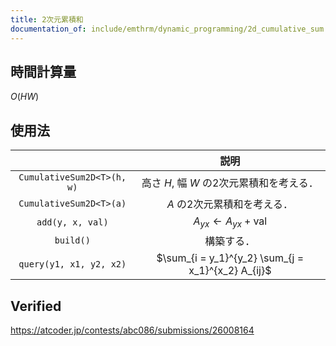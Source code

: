 ```yaml
---
title: 2次元累積和
documentation_of: include/emthrm/dynamic_programming/2d_cumulative_sum.hpp
---
```



## 時間計算量

$O(HW)$


## 使用法

||説明|
|:--:|:--:|
|`CumulativeSum2D<T>(h, w)`|高さ $H$, 幅 $W$ の2次元累積和を考える．|
|`CumulativeSum2D<T>(a)`|$A$ の2次元累積和を考える．|
|`add(y, x, val)`|$A_{yx} \gets A_{yx} + \mathrm{val}$|
|`build()`|構築する．|
|`query(y1, x1, y2, x2)`|$\sum_{i = y_1}^{y_2} \sum_{j = x_1}^{x_2} A_{ij}$|


## Verified

https://atcoder.jp/contests/abc086/submissions/26008164
